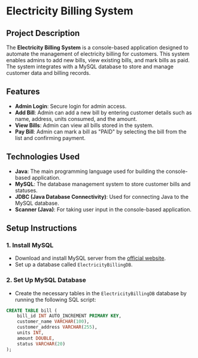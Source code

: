 # Electricity Billing System

## Project Description

The **Electricity Billing System** is a console-based application designed to automate the management of electricity billing for customers. This system enables admins to add new bills, view existing bills, and mark bills as paid. The system integrates with a MySQL database to store and manage customer data and billing records.

## Features

- **Admin Login**: Secure login for admin access.
- **Add Bill**: Admin can add a new bill by entering customer details such as name, address, units consumed, and the amount.
- **View Bills**: Admin can view all bills stored in the system.
- **Pay Bill**: Admin can mark a bill as "PAID" by selecting the bill from the list and confirming payment.

## Technologies Used

- **Java**: The main programming language used for building the console-based application.
- **MySQL**: The database management system to store customer bills and statuses.
- **JDBC (Java Database Connectivity)**: Used for connecting Java to the MySQL database.
- **Scanner (Java)**: For taking user input in the console-based application.

## Setup Instructions

### 1. Install MySQL
- Download and install MySQL server from the [official website](https://dev.mysql.com/downloads/installer/).
- Set up a database called `ElectricityBillingDB`.

### 2. Set Up MySQL Database
- Create the necessary tables in the `ElectricityBillingDB` database by running the following SQL script:

```sql
CREATE TABLE bill (
    bill_id INT AUTO_INCREMENT PRIMARY KEY,
    customer_name VARCHAR(100),
    customer_address VARCHAR(255),
    units INT,
    amount DOUBLE,
    status VARCHAR(20)
);
